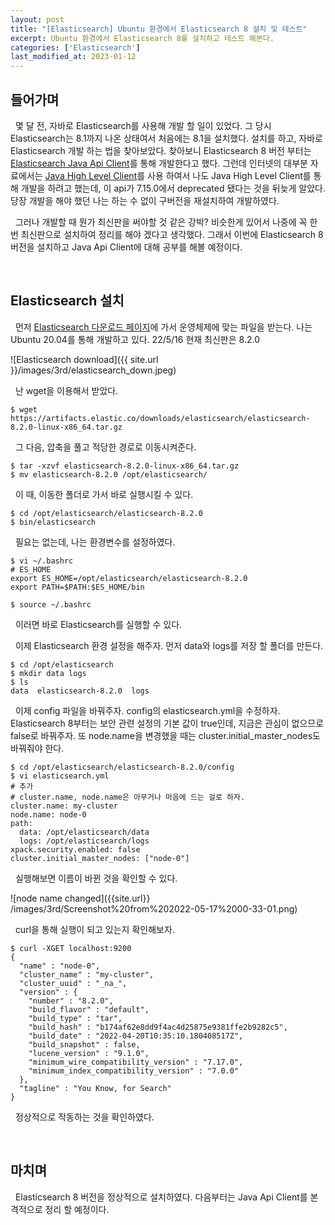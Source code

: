 ```yaml
---
layout: post
title: "[Elasticsearch] Ubuntu 환경에서 Elasticsearch 8 설치 및 테스트"
excerpt: Ubuntu 환경에서 Elasticsearch 8를 설치하고 테스트 해본다.
categories: ['Elasticsearch']
last_modified_at: 2023-01-12
---
```


## 들어가며

&nbsp; 몇 달 전, 자바로 Elasticsearch를 사용해 개발 할 일이 있었다. 그 당시 Elasticsearch는 8.1까지 나온 상태여서 처음에는 8.1을 설치했다. 설치를 하고, 자바로 Elasticsearch 개발 하는 법을 찾아보았다. 찾아보니 Elasticsearch 8 버전 부터는 [Elasticsearch Java Api Client](https://www.elastic.co/guide/en/elasticsearch/client/java-api-client/current/index.html)를 통해 개발한다고 했다. 그런데 인터넷의 대부분 자료에서는 [Java High Level Client](https://www.elastic.co/guide/en/elasticsearch/client/java-rest/current/java-rest-high.html)를 사용 하여서 나도 Java High Level Client를 통해 개발을 하려고 했는데, 이 api가 7.15.0에서 deprecated 됐다는 것을 뒤늦게 알았다. 당장 개발을 해야 했던 나는 하는 수 없이 구버전을 재설치하여 개발하였다.

&nbsp; 그러나 개발할 때 뭔가 최신판을 써야할 것 같은 강박? 비슷한게 있어서 나중에 꼭 한 번 최신판으로 설치하여 정리를 해야 겠다고 생각했다. 그래서 이번에 Elasticsearch 8 버전을 설치하고 Java Api Client에 대해 공부를 해볼 예정이다.

<br/>

## Elasticsearch 설치

&nbsp; 먼저 [Elasticsearch 다운로드 페이지](https://www.elastic.co/kr/downloads/elasticsearch)에 가서 운영체제에 맞는 파일을 받는다. 나는 Ubuntu 20.04를 통해 개발하고 있다. 22/5/16 현재 최신판은 8.2.0

![Elasticsearch download]({{ site.url }}/images/3rd/elasticsearch_down.jpeg)

&nbsp; 난 wget을 이용해서 받았다.
```
$ wget https://artifacts.elastic.co/downloads/elasticsearch/elasticsearch-8.2.0-linux-x86_64.tar.gz
```

&nbsp; 그 다음, 압축을 풀고 적당한 경로로 이동시켜준다.

```
$ tar -xzvf elasticsearch-8.2.0-linux-x86_64.tar.gz 
$ mv elasticsearch-8.2.0 /opt/elasticsearch/ 
```

&nbsp; 이 때, 이동한 폴더로 가서 바로 실행시킬 수 있다.

```
$ cd /opt/elasticsearch/elasticsearch-8.2.0
$ bin/elasticsearch
```

&nbsp; 필요는 없는데, 나는 환경변수를 설정하였다.

```
$ vi ~/.bashrc
# ES_HOME
export ES_HOME=/opt/elasticsearch/elasticsearch-8.2.0
export PATH=$PATH:$ES_HOME/bin

$ source ~/.bashrc
```

&nbsp; 이러면 바로 Elasticsearch를 실행할 수 있다.

&nbsp; 이제 Elasticsearch 환경 설정을 해주자. 먼저 data와 logs를 저장 할 폴더를 만든다.

```
$ cd /opt/elasticsearch
$ mkdir data logs
$ ls
data  elasticsearch-8.2.0  logs
```

&nbsp; 이제 config 파일을 바꿔주자. config의 elasticsearch.yml을 수정하자. Elasticsearch 8부터는 보안 관련 설정의 기본 값이 true인데, 지금은 관심이 없으므로 false로 바꿔주자. 또 node.name을 변경했을 때는 cluster.initial_master_nodes도 바꿔줘야 한다.

```
$ cd /opt/elasticsearch/elasticsearch-8.2.0/config
$ vi elasticsearch.yml
# 추가
# cluster.name, node.name은 아무거나 마음에 드는 걸로 하자.
cluster.name: my-cluster
node.name: node-0
path:
  data: /opt/elasticsearch/data
  logs: /opt/elasticsearch/logs
xpack.security.enabled: false
cluster.initial_master_nodes: ["node-0"]
```

&nbsp; 실행해보면 이름이 바뀐 것을 확인할 수 있다.


![node name changed]({{site.url}} /images/3rd/Screenshot%20from%202022-05-17%2000-33-01.png)

&nbsp; curl을 통해 실행이 되고 있는지 확인해보자.

```
$ curl -XGET localhost:9200
{
  "name" : "node-0",
  "cluster_name" : "my-cluster",
  "cluster_uuid" : "_na_",
  "version" : {
    "number" : "8.2.0",
    "build_flavor" : "default",
    "build_type" : "tar",
    "build_hash" : "b174af62e8dd9f4ac4d25875e9381ffe2b9282c5",
    "build_date" : "2022-04-20T10:35:10.180408517Z",
    "build_snapshot" : false,
    "lucene_version" : "9.1.0",
    "minimum_wire_compatibility_version" : "7.17.0",
    "minimum_index_compatibility_version" : "7.0.0"
  },
  "tagline" : "You Know, for Search"
}
```

&nbsp; 정상적으로 작동하는 것을 확인하였다.

<br/>

## 마치며

&nbsp; Elasticsearch 8 버전을 정상적으로 설치하였다. 다음부터는 Java Api Client를 본격적으로 정리 할 예정이다.
